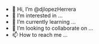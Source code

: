 - 👋 Hi, I’m @djlopezHerrera
- 👀 I’m interested in ...
- 🌱 I’m currently learning ...
- 💞️ I’m looking to collaborate on ...
- 📫 How to reach me ...

<!---
djlopezHerrera/djlopezHerrera is a ✨ special ✨ repository because its `README.md` (this file) appears on your GitHub profile.
You can click the Preview link to take a look at your changes.
--->
